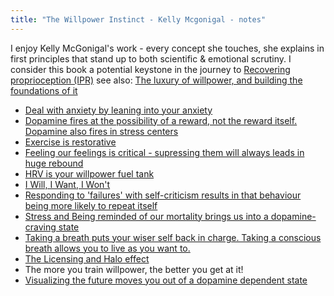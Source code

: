 ```yaml
---
title: "The Willpower Instinct - Kelly Mcgonigal - notes"
---
```

I enjoy Kelly McGonigal's work - every concept she touches, she explains in first principles that stand up to both scientific & emotional scrutiny. I consider this book a potential keystone in the journey to [Recovering proprioception (IPR)](Recovering%20proprioception%20(IPR).md)
see also: [The luxury of willpower, and building the foundations of it](The%20luxury%20of%20willpower,%20and%20building%20the%20foundations%20of%20it.md)
- [Deal with anxiety by leaning into your anxiety](Deal%20with%20anxiety%20by%20leaning%20into%20your%20anxiety.md)
- [Dopamine fires at the possibility of a reward, not the reward itself. Dopamine also fires in stress centers](Dopamine%20fires%20at%20the%20possibility%20of%20a%20reward,%20not%20the%20reward%20itself.%20Dopamine%20also%20fires%20in%20stress%20centers.md)
- [Exercise is restorative](Exercise%20is%20restorative.md)
- [Feeling our feelings is critical - supressing them will always leads in huge rebound](Feeling%20our%20feelings%20is%20critical%20-%20supressing%20them%20will%20always%20leads%20in%20huge%20rebound.md)
- [HRV is your willpower fuel tank](HRV%20is%20your%20willpower%20fuel%20tank.md)
- [I Will, I Want, I Won't](I%20Will,%20I%20Want,%20I%20Won't.md)
- [Responding to 'failures' with self-criticism results in that behaviour being more likely to repeat itself](Responding%20to%20'failures'%20with%20self-criticism%20results%20in%20that%20behaviour%20being%20more%20likely%20to%20repeat%20itself.md)
- [Stress and Being reminded of our mortality brings us into a dopamine-craving state](Stress%20and%20Being%20reminded%20of%20our%20mortality%20brings%20us%20into%20a%20dopamine-craving%20state.md)
- [Taking a breath puts your wiser self back in charge. Taking a conscious breath allows you to live as you want to.](Taking%20a%20breath%20puts%20your%20wiser%20self%20back%20in%20charge.%20Taking%20a%20conscious%20breath%20allows%20you%20to%20live%20as%20you%20want%20to..md)
- [The Licensing and Halo effect](The%20Licensing%20and%20Halo%20effect.md)
- The more you train willpower, the better you get at it!
- [Visualizing the future moves you out of a dopamine dependent state](Visualizing%20the%20future%20moves%20you%20out%20of%20a%20dopamine%20dependent%20state.md)